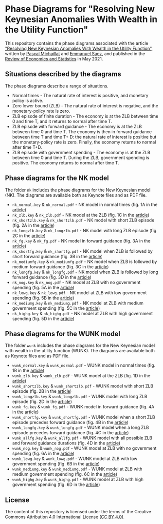 # Phase Diagrams for "Resolving New Keynesian Anomalies With Wealth in the Utility Function"

This repository contains the phase diagrams associated with the article ["Resolving New Keynesian Anomalies With Wealth in the Utility Function"](https://www.pascalmichaillat.org/11.html), written by [Pascal Michaillat](https://www.pascalmichaillat.org) and [Emmanuel Saez](https://eml.berkeley.edu/~saez/), and published in the [Review of Economics and Statistics](https://doi.org/10.1162/rest_a_00893) in May 2021.

## Situations described by the diagrams

The phase diagrams describe a range of situations.

+ Normal times  -  The natural rate of interest is positive, and monetary policy is active.
+ Zero lower bound (ZLB) - The natural rate of interest is negative, and the monetary-policy rate is zero.
+ ZLB episode of finite duration - The economy is at the ZLB between time 0 and time T, and it returns to normal after time T.
+ ZLB episode with forward guidance - The economy is at the ZLB between time 0 and time T. The economy is then in forward guidance between time T and time T+ D: the natural rate of interest is positive but the monetary-policy rate is zero. Finally, the economy returns to normal after time T+D. 
+ ZLB episode with government spending - The economy is at the ZLB between time 0 and time T. During the ZLB, government spending is positive. The economy returns to normal after time T.

## Phase diagrams for the NK model

The folder `nk` includes the phase diagrams for the New Keynesian model (NK). The diagrams are available both as Keynote files and as PDF file.

+ `nk_normal.key` & `nk_normal.pdf` - NK model in normal times (fig. 1A in the [article](https://doi.org/10.1162/rest_a_00893))
+ `nk_zlb.key` & `nk_zlb.pdf` - NK model at the ZLB (fig. 1C in the [article](https://doi.org/10.1162/rest_a_00893))
+ `nk_shortzlb.key` & `nk_shortzlb.pdf` - NK model with short ZLB episode (fig. 2A in the [article](https://doi.org/10.1162/rest_a_00893))
+ `nk_longzlb.key` & `nk_longzlb.pdf` - NK model with long ZLB episode (fig. 2C in the [article](https://doi.org/10.1162/rest_a_00893))
+ `nk_fg.key` & `nk_fg.pdf` - NK model in forward guidance (fig. 3A in the [article](https://doi.org/10.1162/rest_a_00893))
+ `nk_shortfg.key` & `nk_shortfg.pdf` - NK model when ZLB is followed by short forward guidance (fig. 3B in the [article](https://doi.org/10.1162/rest_a_00893))
+ `nk_mediumfg.key` & `nk_mediumfg.pdf` - NK model when ZLB is followed by medium forward guidance (fig. 3C in the [article](https://doi.org/10.1162/rest_a_00893))
+ `nk_longfg.key` & `nk_longfg.pdf` - NK model when ZLB is followed by long forward guidance (fig. 3D in the [article](https://doi.org/10.1162/rest_a_00893))
+ `nk_nog.key` & `nk_nog.pdf` - NK model at ZLB with no government spending (fig. 5A in the [article](https://doi.org/10.1162/rest_a_00893))
+ `nk_lowg.key` & `nk_lowg.pdf` - NK model at ZLB with low government spending (fig. 5B in the [article](https://doi.org/10.1162/rest_a_00893))
+ `nk_mediumg.key` & `nk_mediumg.pdf` - NK model at ZLB with medium government spending (fig. 5C in the [article](https://doi.org/10.1162/rest_a_00893))
+ `nk_highg.key` & `nk_highg.pdf` - NK model at ZLB with high government spending (fig. 5D in the [article](https://doi.org/10.1162/rest_a_00893))

## Phase diagrams for the WUNK model

The folder `wunk` includes the phase diagrams for the New Keynesian model with wealth in the utility function (WUNK). The diagrams are available both as Keynote files and as PDF file.

+ `wunk_normal.key` & `wunk_normal.pdf` - WUNK model in normal times (fig. 1B in the [article](https://doi.org/10.1162/rest_a_00893))
+ `wunk_zlb.key` & `wunk_zlb.pdf` - WUNK model at the ZLB (fig. 1D in the [article](https://doi.org/10.1162/rest_a_00893))
+ `wunk_shortzlb.key` & `wunk_shortzlb.pdf` - WUNK model with short ZLB episode (fig. 2B in the [article](https://doi.org/10.1162/rest_a_00893))
+ `wunk_longzlb.key` & `wunk_longzlb.pdf` - WUNK model with long ZLB episode (fig. 2D in the [article](https://doi.org/10.1162/rest_a_00893))
+ `wunk_fg.key` & `wunk_fg.pdf` - WUNK model in forward guidance (fig. 4A in the [article](https://doi.org/10.1162/rest_a_00893))
+ `wunk_shortfg.key` & `wunk_shortfg.pdf` - WUNK model when a short ZLB episode precedes forward guidance (fig. 4B in the [article](https://doi.org/10.1162/rest_a_00893))
+ `wunk_longfg.key` & `wunk_longfg.pdf` - WUNK model when a long ZLB episode precedes forward guidance (fig. 4C in the [article](https://doi.org/10.1162/rest_a_00893))
+ `wunk_allfg.key` & `wunk_allfg.pdf` - WUNK model with all possible ZLB and forward guidance durations (fig. 4D in the [article](https://doi.org/10.1162/rest_a_00893))
+ `wunk_nog.key` & `wunk_nog.pdf` - WUNK model at ZLB with no government spending (fig. 6A in the [article](https://doi.org/10.1162/rest_a_00893))
+ `wunk_lowg.key` & `wunk_lowg.pdf` - WUNK model at ZLB with low government spending (fig. 6B in the [article](https://doi.org/10.1162/rest_a_00893))
+ `wunk_mediumg.key` & `wunk_mediumg.pdf` - WUNK model at ZLB with medium government spending (fig. 6C in the [article](https://doi.org/10.1162/rest_a_00893))
+ `wunk_highg.key` & `wunk_highg.pdf` - WUNK model at ZLB with high government spending (fig. 6D in the [article](https://doi.org/10.1162/rest_a_00893))

## License

The content of this repository is licensed under the terms of the Creative Commons Attribution 4.0 International License ([CC BY 4.0](http://creativecommons.org/licenses/by/4.0/)).
